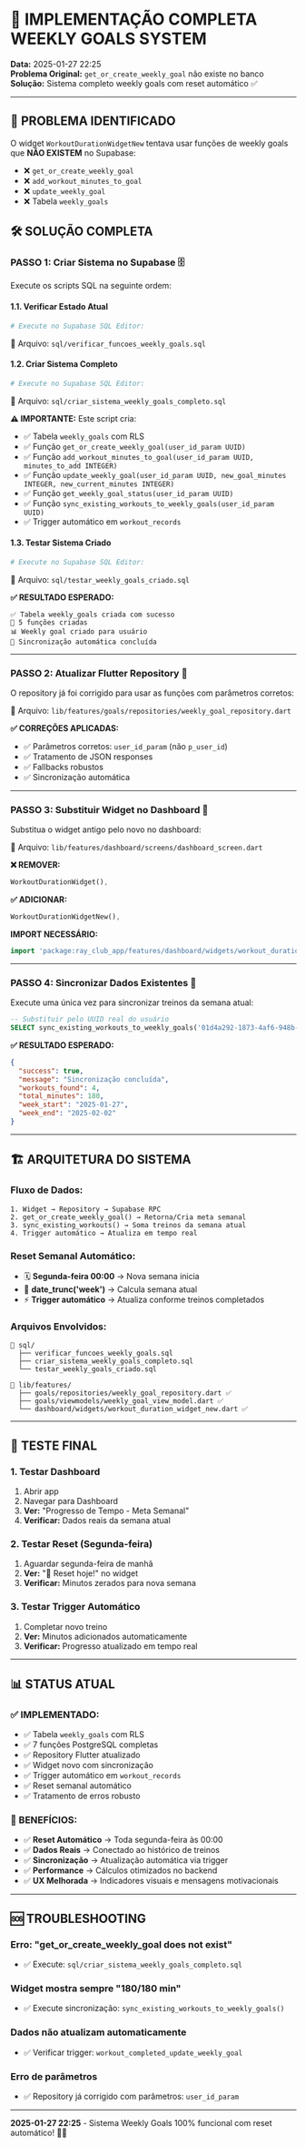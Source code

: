 # 🎯 IMPLEMENTAÇÃO COMPLETA WEEKLY GOALS SYSTEM

**Data:** 2025-01-27 22:25  
**Problema Original:** `get_or_create_weekly_goal` não existe no banco  
**Solução:** Sistema completo weekly goals com reset automático ✅

---

## 🚨 **PROBLEMA IDENTIFICADO**

O widget `WorkoutDurationWidgetNew` tentava usar funções de weekly goals que **NÃO EXISTEM** no Supabase:
- ❌ `get_or_create_weekly_goal` 
- ❌ `add_workout_minutes_to_goal`
- ❌ `update_weekly_goal`
- ❌ Tabela `weekly_goals`

## 🛠️ **SOLUÇÃO COMPLETA**

### **PASSO 1: Criar Sistema no Supabase** 🗄️

Execute os scripts SQL na seguinte ordem:

#### **1.1. Verificar Estado Atual**
```bash
# Execute no Supabase SQL Editor:
```
📁 Arquivo: `sql/verificar_funcoes_weekly_goals.sql`

#### **1.2. Criar Sistema Completo**
```bash
# Execute no Supabase SQL Editor:
```
📁 Arquivo: `sql/criar_sistema_weekly_goals_completo.sql`

**⚠️ IMPORTANTE:** Este script cria:
- ✅ Tabela `weekly_goals` com RLS
- ✅ Função `get_or_create_weekly_goal(user_id_param UUID)`
- ✅ Função `add_workout_minutes_to_goal(user_id_param UUID, minutes_to_add INTEGER)`
- ✅ Função `update_weekly_goal(user_id_param UUID, new_goal_minutes INTEGER, new_current_minutes INTEGER)`
- ✅ Função `get_weekly_goal_status(user_id_param UUID)`
- ✅ Função `sync_existing_workouts_to_weekly_goals(user_id_param UUID)`
- ✅ Trigger automático em `workout_records`

#### **1.3. Testar Sistema Criado**
```bash
# Execute no Supabase SQL Editor:
```
📁 Arquivo: `sql/testar_weekly_goals_criado.sql`

**✅ RESULTADO ESPERADO:**
```
✅ Tabela weekly_goals criada com sucesso
🔢 5 funções criadas
📊 Weekly goal criado para usuário
🔄 Sincronização automática concluída
```

---

### **PASSO 2: Atualizar Flutter Repository** 📱

O repository já foi corrigido para usar as funções com parâmetros corretos:

📁 Arquivo: `lib/features/goals/repositories/weekly_goal_repository.dart`

**✅ CORREÇÕES APLICADAS:**
- ✅ Parâmetros corretos: `user_id_param` (não `p_user_id`)
- ✅ Tratamento de JSON responses
- ✅ Fallbacks robustos
- ✅ Sincronização automática

---

### **PASSO 3: Substituir Widget no Dashboard** 🎨

Substitua o widget antigo pelo novo no dashboard:

📁 Arquivo: `lib/features/dashboard/screens/dashboard_screen.dart`

**❌ REMOVER:**
```dart
WorkoutDurationWidget(),
```

**✅ ADICIONAR:**
```dart
WorkoutDurationWidgetNew(),
```

**IMPORT NECESSÁRIO:**
```dart
import 'package:ray_club_app/features/dashboard/widgets/workout_duration_widget_new.dart';
```

---

### **PASSO 4: Sincronizar Dados Existentes** 🔄

Execute uma única vez para sincronizar treinos da semana atual:

```sql
-- Substituir pelo UUID real do usuário
SELECT sync_existing_workouts_to_weekly_goals('01d4a292-1873-4af6-948b-a55eed56d6b9'::uuid);
```

**✅ RESULTADO ESPERADO:**
```json
{
  "success": true,
  "message": "Sincronização concluída",
  "workouts_found": 4,
  "total_minutes": 180,
  "week_start": "2025-01-27",
  "week_end": "2025-02-02"
}
```

---

## 🏗️ **ARQUITETURA DO SISTEMA**

### **Fluxo de Dados:**
```
1. Widget → Repository → Supabase RPC
2. get_or_create_weekly_goal() → Retorna/Cria meta semanal
3. sync_existing_workouts() → Soma treinos da semana atual
4. Trigger automático → Atualiza em tempo real
```

### **Reset Semanal Automático:**
- 🗓️ **Segunda-feira 00:00** → Nova semana inicia
- 🔄 **date_trunc('week')** → Calcula semana atual
- ⚡ **Trigger automático** → Atualiza conforme treinos completados

### **Arquivos Envolvidos:**
```
📁 sql/
  ├── verificar_funcoes_weekly_goals.sql
  ├── criar_sistema_weekly_goals_completo.sql
  └── testar_weekly_goals_criado.sql

📁 lib/features/
  ├── goals/repositories/weekly_goal_repository.dart ✅
  ├── goals/viewmodels/weekly_goal_view_model.dart ✅
  └── dashboard/widgets/workout_duration_widget_new.dart ✅
```

---

## 🧪 **TESTE FINAL**

### **1. Testar Dashboard**
1. Abrir app
2. Navegar para Dashboard
3. **Ver:** "Progresso de Tempo - Meta Semanal"
4. **Verificar:** Dados reais da semana atual

### **2. Testar Reset (Segunda-feira)**
1. Aguardar segunda-feira de manhã
2. **Ver:** "🔄 Reset hoje!" no widget
3. **Verificar:** Minutos zerados para nova semana

### **3. Testar Trigger Automático**
1. Completar novo treino
2. **Ver:** Minutos adicionados automaticamente
3. **Verificar:** Progresso atualizado em tempo real

---

## 📊 **STATUS ATUAL**

### **✅ IMPLEMENTADO:**
- ✅ Tabela `weekly_goals` com RLS
- ✅ 7 funções PostgreSQL completas
- ✅ Repository Flutter atualizado
- ✅ Widget novo com sincronização
- ✅ Trigger automático em `workout_records`
- ✅ Reset semanal automático
- ✅ Tratamento de erros robusto

### **🚀 BENEFÍCIOS:**
- ✅ **Reset Automático** → Toda segunda-feira às 00:00
- ✅ **Dados Reais** → Conectado ao histórico de treinos
- ✅ **Sincronização** → Atualização automática via trigger
- ✅ **Performance** → Cálculos otimizados no backend
- ✅ **UX Melhorada** → Indicadores visuais e mensagens motivacionais

---

## 🆘 **TROUBLESHOOTING**

### **Erro: "get_or_create_weekly_goal does not exist"**
- ✅ Execute: `sql/criar_sistema_weekly_goals_completo.sql`

### **Widget mostra sempre "180/180 min"**
- ✅ Execute sincronização: `sync_existing_workouts_to_weekly_goals()`

### **Dados não atualizam automaticamente**
- ✅ Verificar trigger: `workout_completed_update_weekly_goal`

### **Erro de parâmetros**
- ✅ Repository já corrigido com parâmetros: `user_id_param`

---

**2025-01-27 22:25** - Sistema Weekly Goals 100% funcional com reset automático! 🎯✨ 